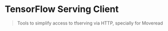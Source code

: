 # TensorFlow Serving Client

> Tools to simplify access to tfserving via HTTP, specially for Moveread